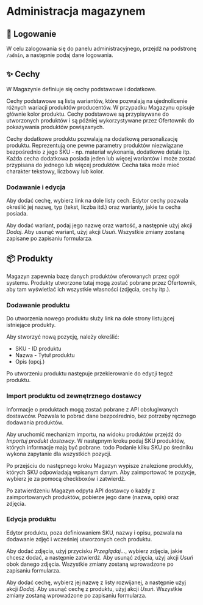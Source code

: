 # Administracja magazynem

## 🦺 Logowanie

W celu zalogowania się do panelu administracyjnego, przejdź na podstronę `/admin`, a następnie podaj dane logowania.
<!-- todo Hasło może zostać zmienione poprzez formularz na odpowiedniej podstronie. -->

## ✨ Cechy

W Magazynie definiuje się cechy podstawowe i dodatkowe.

Cechy podstawowe są listą wariantów, które pozwalają na ujednolicenie różnych wariacji produktów producentów.
W przypadku Magazynu opisuje głównie kolor produktu.
Cechy podstawowe są przypisywane do utworzonych produktów i są później wykorzystywane przez Ofertownik do pokazywania produktów powiązanych.

Cechy dodatkowe produktu pozwalają na dodatkową personalizację produktu. Reprezentują one pewne parametry produktów niezwiązane bezpośrednio z jego SKU - np. materiał wykonania, dodatkowe detale itp.
Każda cecha dodatkowa posiada jeden lub więcej wariantów i może zostać przypisana do jednego lub więcej produktów. Cecha taka może mieć charakter tekstowy, liczbowy lub kolor.

### Dodawanie i edycja

Aby dodać cechę, wybierz link na dole listy cech.
Edytor cechy pozwala określić jej nazwę, typ (tekst, liczba itd.) oraz warianty, jakie ta cecha posiada.

Aby dodać wariant, podaj jego nazwę oraz wartość, a następnie użyj akcji *Dodaj*.
Aby usunąć wariant, użyj akcji *Usuń*.
Wszystkie zmiany zostaną zapisane po zapisaniu formularza.

## 📦 Produkty

Magazyn zapewnia bazę danych produktów oferowanych przez ogół systemu. Produkty utworzone tutaj mogą zostać pobrane przez Ofertownik, aby tam wyświetlać ich wszystkie własności (zdjęcia, cechy itp.).

### Dodawanie produktu

Do utworzenia nowego produktu służy link na dole strony listującej istniejące produkty.

Aby stworzyć nową pozycję, należy określić:
- SKU - ID produktu
- Nazwa - Tytuł produktu
- Opis (opcj.)

Po utworzeniu produktu następuje przekierowanie do edycji tegoż produktu.

### Import produktu od zewnętrznego dostawcy

Informacje o produktach mogą zostać pobrane z API obsługiwanych dostawców. Pozwala to pobrać dane bezpośrednio, bez potrzeby ręcznego dodawania produktów.

Aby uruchomić mechanizm importu, na widoku produktów przejdź do *Importuj produkt dostawcy*.
W następnym kroku podaj SKU produktów, których informacje mają być pobrane.
todo Podanie kilku SKU po średniku wykona zapytanie dla wszystkich pozycji.

Po przejściu do następnego kroku Magazyn wypisze znalezione produkty, których SKU odpowiadają wpisanym danym. Aby zaimportować te pozycje, wybierz je za pomocą checkboxów i zatwierdź.

Po zatwierdzeniu Magazyn odpyta API dostawcy o każdy z zaimportowanych produktów, pobierze jego dane (nazwa, opis) oraz zdjęcia.

### Edycja produktu

Edytor produktu, poza definiowaniem SKU, nazwy i opisu, pozwala na dodawanie zdjęć i wcześniej utworzonych cech produktu.

Aby dodać zdjęcia, użyj przycisku *Przeglądaj...*, wybierz zdjęcia, jakie chcesz dodać, a następnie zatwierdź.
Aby usunąć zdjęcia, użyj akcji *Usuń* obok danego zdjęcia.
Wszystkie zmiany zostaną wprowadzone po zapisaniu formularza.

Aby dodać cechę, wybierz jej nazwę z listy rozwijanej, a następnie użyj akcji *Dodaj*.
Aby usunąć cechę z produktu, użyj akcji *Usuń*.
Wszystkie zmiany zostaną wprowadzone po zapisaniu formularza.
